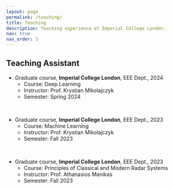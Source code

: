 ```yaml
---
layout: page
permalink: /teaching/
title: Teaching
description: Teaching experience at Imperial College London.
nav: true
nav_order: 3
---
```


## Teaching Assistant

- Graduate course, **Imperial College London**, EEE Dept., 2024  
  - Course: Deep Learning  
  - Instructor: Prof. Krystian Mikolajczyk  
  - Semester: Spring 2024

<br>

- Graduate course, **Imperial College London**, EEE Dept., 2023  
  - Course: Machine Learning  
  - Instructor: Prof. Krystian Mikolajczyk  
  - Semester: Fall 2023

<br>

- Graduate course, **Imperial College London**, EEE Dept., 2023  
  - Course: Principles of Classical and Modern Radar Systems  
  - Instructor: Prof. Athanasios Manikas  
  - Semester: Fall 2023
